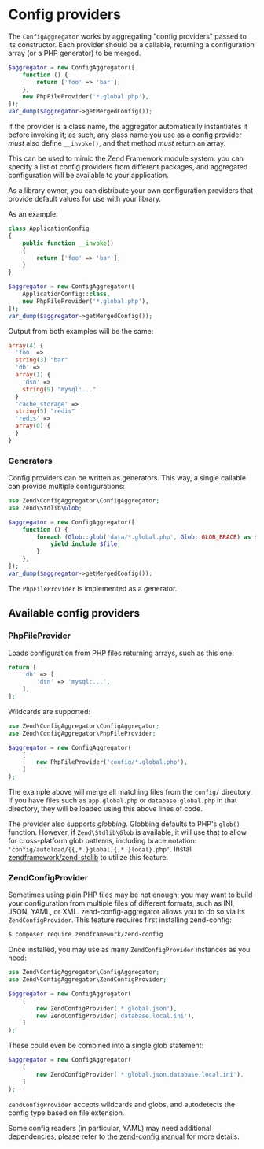 # Config providers

The `ConfigAggregator` works by aggregating "config providers" passed to its
constructor.  Each provider should be a callable, returning a configuration
array (or a PHP generator) to be merged.

```php
$aggregator = new ConfigAggregator([
    function () {
        return ['foo' => 'bar'];
    },
    new PhpFileProvider('*.global.php'),
]);
var_dump($aggregator->getMergedConfig());
```

If the provider is a class name, the aggregator automatically instantiates it
before invoking it; as such, any class name you use as a config provider _must_
also define `__invoke()`, and that method _must_ return an array.

This can be used to mimic the Zend Framework module system: you can specify a
list of config providers from different packages, and aggregated configuration
will be available to your application.

As a library owner, you can distribute your own configuration providers that
provide default values for use with your library.

As an example:

```php
class ApplicationConfig
{
    public function __invoke()
    {
        return ['foo' => 'bar'];
    }
}

$aggregator = new ConfigAggregator([
    ApplicationConfig::class,
    new PhpFileProvider('*.global.php'),
]);
var_dump($aggregator->getMergedConfig());
```

Output from both examples will be the same:

```php
array(4) {
  'foo' =>
  string(3) "bar"
  'db' =>
  array(1) {
    'dsn' =>
    string(9) "mysql:..."
  }
  'cache_storage' =>
  string(5) "redis"
  'redis' =>
  array(0) {
  }
}
```

### Generators

Config providers can be written as generators. This way, a single callable can
provide multiple configurations:

```php
use Zend\ConfigAggregator\ConfigAggregator;
use Zend\Stdlib\Glob;

$aggregator = new ConfigAggregator([
    function () {
        foreach (Glob::glob('data/*.global.php', Glob::GLOB_BRACE) as $file) {
            yield include $file;
        }
    },
]);
var_dump($aggregator->getMergedConfig());
```

The `PhpFileProvider` is implemented as a generator.

## Available config providers

### PhpFileProvider
 
Loads configuration from PHP files returning arrays, such as this one:

```php
return [
    'db' => [
        'dsn' => 'mysql:...',
    ],    
];
```

Wildcards are supported:

```php
use Zend\ConfigAggregator\ConfigAggregator;
use Zend\ConfigAggregator\PhpFileProvider;

$aggregator = new ConfigAggregator(
    [
        new PhpFileProvider('config/*.global.php'),        
    ]
);
```

The example above will merge all matching files from the `config/` directory. If
you have files such as `app.global.php` or `database.global.php` in that
directory, they will be loaded using this above lines of code.

The provider also supports _globbing_.  Globbing defaults to PHP's `glob()`
function. However, if `Zend\Stdlib\Glob` is available, it will use that to allow
for cross-platform glob patterns, including brace notation:
`'config/autoload/{{,*.}global,{,*.}local}.php'`. Install
[zendframework/zend-stdlib](https://docs.zendframework.com/zend-stdlib) to
utilize this feature.
    
### ZendConfigProvider

Sometimes using plain PHP files may be not enough; you may want to build your
configuration from multiple files of different formats, such as INI, JSON, YAML,
or XML.  zend-config-aggregator allows you to do so via its
`ZendConfigProvider`. This feature requires first installing zend-config:

```bash
$ composer require zendframework/zend-config
```

Once installed, you may use as many `ZendConfigProvider` instances as you need:

```php
use Zend\ConfigAggregator\ConfigAggregator;
use Zend\ConfigAggregator\ZendConfigProvider;

$aggregator = new ConfigAggregator(
    [
        new ZendConfigProvider('*.global.json'),
        new ZendConfigProvider('database.local.ini'),
    ]
);
```

These could even be combined into a single glob statement:

```php
$aggregator = new ConfigAggregator(
    [
        new ZendConfigProvider('*.global.json,database.local.ini'),
    ]
);
```

`ZendConfigProvider` accepts wildcards and globs, and autodetects the config
type based on file extension. 

Some config readers (in particular, YAML) may need additional dependencies;
please refer to [the zend-config manual](https://docs.zendframework.com/zend-config/reader/)
for more details.
